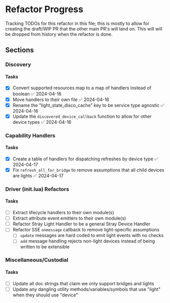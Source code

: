 # Refactor Progress

Tracking TODOs for this refactor in this file; this is mostly to allow for creating the draft/WIP PR that the other main PR's will land on. This will will be dropped from history when the refactor is done.

## Sections

### Discovery

#### Tasks

- [x] Convert supported resources map to a map of handlers instead of boolean ✅ 2024-04-16
- [x] Move handlers to their own file ✅ 2024-04-16
- [x] Rename the "light_state_disco_cache" key to be service type agnostic ✅ 2024-04-16
- [x] Update the `discovered_device_callback` function to allow for other device types ✅ 2024-04-16

### Capability Handlers

#### Tasks

- [x] Create a table of handlers for dispatching refreshes by device type ✅ 2024-04-17
- [x] Fix `refresh_all_for_bridge` to remove assumptions that all child devices are lights ✅ 2024-04-17

### Driver (init.lua) Refactors

#### Tasks

- [ ] Extract lifecycle handlers to their own module(s)
- [ ] Extract attribute event emitters to their own module(s)
- [ ] Refactor Stray Light Handler to be a general Stray Device Handler
- [ ] Refactor SSE `onmessage` callback to remove light-specific assumptions
  - [ ] `update` messages are hard coded to emit light events with no checks
  - [ ] `add` message handling rejects non-light devices instead of being written to be extensible

### Miscellaneous/Custodial

#### Tasks

- [ ] Update all doc strings that claim we only support bridges and lights
- [ ] Update any dangling utility methods/variables/symbols that use "light" when they should use "device"
